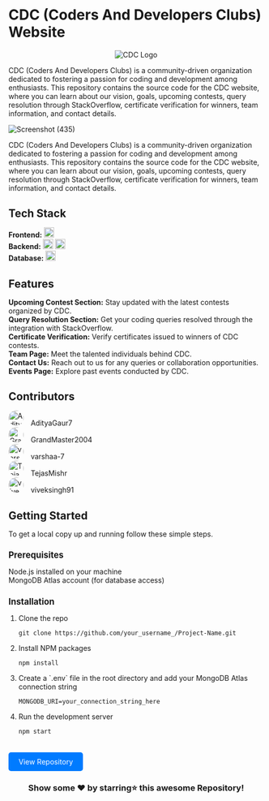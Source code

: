 

   # CDC (Coders And Developers Clubs) Website

<div style="display: flex; justify-content: center; text-align:center;">
    <img src="https://github.com/AdityaGaur7/CDC_BACKEND/assets/121216575/b040e5cd-accd-495b-a5f0-7766e944ebdf" alt="CDC Logo">
</div>

CDC (Coders And Developers Clubs) is a community-driven organization dedicated to fostering a passion for coding and development among enthusiasts. This repository contains the source code for the CDC website, where you can learn about our vision, goals, upcoming contests, query resolution through StackOverflow, certificate verification for winners, team information, and contact details.


![Screenshot (435)](https://github.com/AdityaGaur7/CDC_BACKEND/assets/121216575/be33b5ad-c3ad-4d53-a613-342c9754678f)

<p style="margin-bottom: 20px;">CDC (Coders And Developers Clubs) is a community-driven organization dedicated to fostering a passion for coding and development among enthusiasts. This repository contains the source code for the CDC website, where you can learn about our vision, goals, upcoming contests, query resolution through StackOverflow, certificate verification for winners, team information, and contact details.</p>

<h2 style="font-size: 1.5em; margin-bottom: 15px;">Tech Stack</h2>
<ul style="list-style-type: none; padding: 0;">
    <li><strong>Frontend:</strong> <img src="https://upload.wikimedia.org/wikipedia/commons/a/a7/React-icon.svg" alt="React.js" style="height: 20px; margin-bottom: -5px;"></li>
    <li><strong>Backend:</strong> 
        <img src="https://upload.wikimedia.org/wikipedia/commons/d/d9/Node.js_logo.svg" alt="Node.js" style="height: 20px; margin-bottom: -5px;"> 
        <img src="https://upload.wikimedia.org/wikipedia/commons/6/64/Expressjs.png" alt="Express" style="height: 20px; margin-bottom: -5px;">
    </li>
    <li><strong>Database:</strong> <img src="https://webassets.mongodb.com/_com_assets/cms/MongoDB_Logo_FullColorBlack_RGB-4td3yuxzjs.png" alt="MongoDB Atlas" style="height: 20px; margin-bottom: -5px;"></li>
</ul>

  <h2 style="font-size: 1.5em; margin-bottom: 15px;">Features</h2>
        <ul style="list-style-type: none; padding: 0;">
            <li><strong>Upcoming Contest Section:</strong> Stay updated with the latest contests organized by CDC.</li>
            <li><strong>Query Resolution Section:</strong> Get your coding queries resolved through the integration with StackOverflow.</li>
            <li><strong>Certificate Verification:</strong> Verify certificates issued to winners of CDC contests.</li>
            <li><strong>Team Page:</strong> Meet the talented individuals behind CDC.</li>
            <li><strong>Contact Us:</strong> Reach out to us for any queries or collaboration opportunities.</li>
            <li><strong>Events Page:</strong> Explore past events conducted by CDC.</li>
        </ul>

 <h2 style="font-size: 1.5em; margin-bottom: 15px;">Contributors</h2>
<ul style="list-style-type: none; padding: 0;">
    <li><img src="https://github.com/AdityaGaur7.png" alt="AdityaGaur7" style="height: 30px; width: 30px; border-radius: 50%; margin-right: 10px;"> AdityaGaur7</li>
    <li><img src="https://github.com/GrandMaster2004.png" alt="GrandMaster2004" style="height: 30px; width: 30px; border-radius: 50%; margin-right: 10px;"> GrandMaster2004</li>
    <li><img src="https://github.com/varshaa-7.png" alt="varshaa-7" style="height: 30px; width: 30px; border-radius: 50%; margin-right: 10px;"> varshaa-7</li>
    <li><img src="https://github.com/TejasMishr.png" alt="TejasMishr" style="height: 30px; width: 30px; border-radius: 50%; margin-right: 10px;"> TejasMishr</li>
    <li><img src="https://github.com/viveksingh91.png" alt="viveksingh91" style="height: 30px; width: 30px; border-radius: 50%; margin-right: 10px;"> viveksingh91</li>
</ul>
        

 <h2 style="font-size: 1.5em; margin-bottom: 15px;">Getting Started</h2>
        <p style="margin-bottom: 20px;">To get a local copy up and running follow these simple steps.</p>
        <h3 style="font-size: 1.2em; margin-bottom: 10px;">Prerequisites</h3>
        <ul style="list-style-type: none; padding: 0;">
            <li>Node.js installed on your machine</li>
            <li>MongoDB Atlas account (for database access)</li>
        </ul>
        <h3 style="font-size: 1.2em; margin-bottom: 10px;">Installation</h3>
        <ol style="padding-left: 20px;">
            <li>Clone the repo</li>
            <pre><code>git clone https://github.com/your_username_/Project-Name.git</code></pre>
            <li>Install NPM packages</li>
            <pre><code>npm install</code></pre>
            <li>Create a `.env` file in the root directory and add your MongoDB Atlas connection string</li>
            <pre><code>MONGODB_URI=your_connection_string_here</code></pre>
            <li>Run the development server</li>
            <pre><code>npm start</code></pre>
        </ol>
  <a href="https://github.com/CodeChef-MMMUT-Chapter/CDC-WEBSITE" style="display: inline-block; background-color: #007bff; color: #fff; text-decoration: none; padding: 10px 20px; border-radius: 5px; margin-top: 20px;" class="button">View Repository</a>
<div align="center">

### Show some ❤️ by starring⭐ this awesome Repository!

</div>

